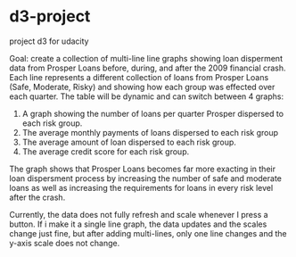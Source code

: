 # d3-project
project d3 for udacity

Goal: create a collection of multi-line line graphs showing loan disperment data from Prosper Loans before, during, and after the 2009 financial crash.  Each line represents a different collection of loans from Prosper Loans (Safe, Moderate, Risky) and showing how each group was effected over each quarter.  The table will be dynamic and can switch between 4 graphs:

1. A graph showing the number of loans per quarter Prosper dispersed to each risk group.
2. The average monthly payments of loans dispersed to each risk group
3. The average amount of loan dispersed to each risk group.
4. The average credit score for each risk group.

The graph shows that Prosper Loans becomes far more exacting in their loan dispersment process by increasing the number of safe and moderate loans as well as increasing the requirements for loans in every risk level after the crash.

Currently, the data does not fully refresh and scale whenever I press a button.  If i make it a single line graph, the data updates and the scales change just fine, but after adding multi-lines, only one line changes and the y-axis scale does not change.

